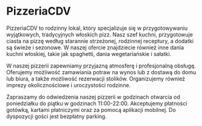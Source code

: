 # PizzeriaCDV

PizzeriaCDV to rodzinny lokal, który specjalizuje się w przygotowywaniu wyjątkowych, tradycyjnych włoskich pizz. Nasz szef kuchni, przygotowuje ciasta na pizzę według starannie strzeżonej, rodzinnej receptury, a dodatki są świeże i sezonowe. W naszej ofercie znajdziecie również inne dania kuchni włoskiej, takie jak spaghetti, dania wegetariańskie i sałatki.

W naszej pizzerii zapewniamy przyjazną atmosferę i profesjonalną obsługę. Oferujemy możliwość zamawiania potraw na wynos lub z dostawą do domu lub biura, a także możliwość rezerwacji stolików. Organizujemy również imprezy okolicznościowe i uroczystości rodzinne.

Zapraszamy do odwiedzenia naszej pizzerii w godzinach otwarcia od poniedziałku do piątku w godzinach 11:00-22:00. Akceptujemy płatności gotówką, kartami płatniczymi oraz za pomocą aplikacji mobilnej. Do dyspozycji gości jest bezpłatny parking.
